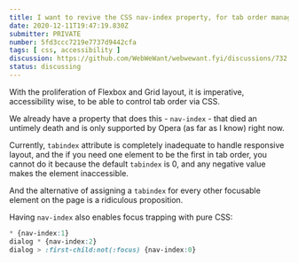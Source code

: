 ```yaml
---
title: I want to revive the CSS nav-index property, for tab order management in the age of Flexbox and Grid
date: 2020-12-11T19:47:19.830Z
submitter: PRIVATE
number: 5fd3ccc7219e7737d9442cfa
tags: [ css, accessibility ]
discussion: https://github.com/WebWeWant/webwewant.fyi/discussions/732
status: discussing
---
```


With the proliferation of Flexbox and Grid layout, it is imperative, accessibility wise, to be able to control tab order via CSS.

We already have a property that does this - `nav-index` - that died an untimely death and is only supported by Opera (as far as I know) right now.

Currently, `tabindex` attribute is completely inadequate to handle responsive layout, and the if you need one element to be the first in tab order, you cannot do it because the default `tabindex` is 0, and any negative value makes the element inaccessible.

And the alternative of assigning a `tabindex` for every other focusable element on the page is a ridiculous proposition.

Having `nav-index` also enables focus trapping with pure CSS:

```css
* {nav-index:1}
dialog * {nav-index:2}
dialog > :first-child:not(:focus) {nav-index:0}
```
